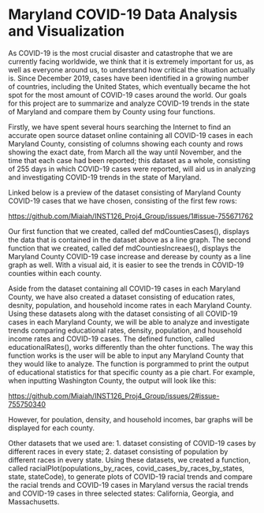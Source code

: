 # Maryland COVID-19 Data Analysis and Visualization

As COVID-19 is the most crucial disaster and catastrophe that we are currently facing worldwide, we think that it is extremely important for us, as well as everyone around us, to understand how critical the situation actually is. Since December 2019, cases have been identified in a growing number of countries, including the United States, which eventually became the hot spot for the most amount of COVID-19 cases around the world. Our goals for this project are to summarize and analyze COVID-19 trends in the state of Maryland and compare them by County using four functions. 

Firstly, we have spent several hours searching the Internet to find an accurate open source dataset online containing all COVID-19 cases in each Maryland County, consisting of columns showing each county and rows showing the exact date, from March all the way until November, and the time that each case had been reported; this dataset as a whole, consisting of 255 days in which COVID-19 cases were reported, will aid us in analyzing and investigating COVID-19 trends in the state of Maryland. 

Linked below is a preview of the dataset consisting of Maryland County COVID-19 cases that we have chosen, consisting of the first few rows:

https://github.com/Miaiah/INST126_Proj4_Group/issues/1#issue-755671762

Our first function that we created, called def mdCountiesCases(), displays the data that is contained in the dataset above as a line graph. The second function that we created, called def mdCountiesIncreaes(), displays the Maryland County COVID-19 case increase and derease by county as a line graph as well. With a visual aid, it is easier to see the trends in COVID-19 counties within each county.


Aside from the dataset containing all COVID-19 cases in each Maryland County, we have also created a dataset consisting of education rates, desnity, population, and household income rates in each Maryland County. Using these datasets along with the dataset consisting of all COVID-19 cases in each Maryland County, we will be able to analyze and investigate trends comparing educational rates, density, population, and household income rates and COVID-19 cases. The defined function, called educationalRates(), works differently than the ohter functions. The way this function works is the user will be able to input any Maryland County that they would like to analyze. The function is porgrammed to print the output of educational statistics for that specific county as a pie chart. For example, when inputting Washington County, the output will look like this:

https://github.com/Miaiah/INST126_Proj4_Group/issues/2#issue-755750340

However, for poulation, density, and household incomes, bar graphs will be displayed for each county.

Other datasets that we used are: 1. dataset consisting of COVID-19 cases by different races in every state; 2. dataset consisting of population by different races in every state. Using these datasets, we created a function, called racialPlot(populations_by_races, covid_cases_by_races_by_states, state, stateCode), to generate plots of COVID-19 racial trends and compare the racial trends and COVID-19 cases in Maryland versus the racial trends and COVID-19 cases in three selected states: California, Georgia, and Massachusetts.
